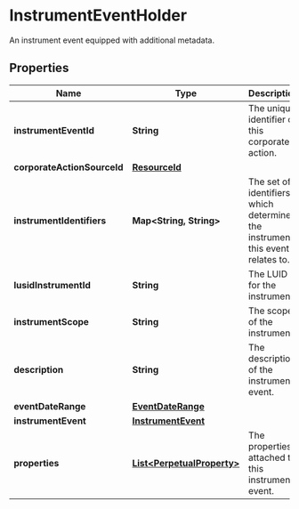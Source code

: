 

# InstrumentEventHolder

An instrument event equipped with additional metadata.

## Properties

Name | Type | Description | Notes
------------ | ------------- | ------------- | -------------
**instrumentEventId** | **String** | The unique identifier of this corporate action. | 
**corporateActionSourceId** | [**ResourceId**](ResourceId.md) |  |  [optional]
**instrumentIdentifiers** | **Map&lt;String, String&gt;** | The set of identifiers which determine the instrument this event relates to. | 
**lusidInstrumentId** | **String** | The LUID for the instrument. | 
**instrumentScope** | **String** | The scope of the instrument. | 
**description** | **String** | The description of the instrument event. | 
**eventDateRange** | [**EventDateRange**](EventDateRange.md) |  | 
**instrumentEvent** | [**InstrumentEvent**](InstrumentEvent.md) |  | 
**properties** | [**List&lt;PerpetualProperty&gt;**](PerpetualProperty.md) | The properties attached to this instrument event. |  [optional]



